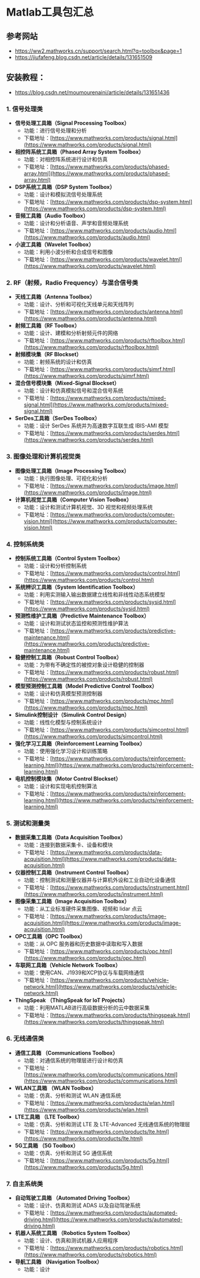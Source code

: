 # Matlab工具包汇总

## 参考网站
 - https://ww2.mathworks.cn/support/search.html?q=toolbox&page=1
 - https://jiufafeng.blog.csdn.net/article/details/131651509

## 安装教程：
 - https://blog.csdn.net/moumourenaini/article/details/131651436


### 1. 信号处理类

- **信号处理工具箱（Signal Processing Toolbox）**
  - 功能：进行信号处理和分析
  - 下载地址：[https://www.mathworks.com/products/signal.html](https://www.mathworks.com/products/signal.html)
- **相控阵系统工具箱（Phased Array System Toolbox）**
  - 功能：对相控阵系统进行设计和仿真
  - 下载地址：[https://www.mathworks.com/products/phased-array.html](https://www.mathworks.com/products/phased-array.html)
- **DSP系统工具箱（DSP System Toolbox）**
  - 功能：设计和模拟流信号处理系统
  - 下载地址：[https://www.mathworks.com/products/dsp-system.html](https://www.mathworks.com/products/dsp-system.html)
- **音频工具箱（Audio Toolbox）**
  - 功能：设计和分析语音、声学和音频处理系统
  - 下载地址：[https://www.mathworks.com/products/audio.html](https://www.mathworks.com/products/audio.html)
- **小波工具箱（Wavelet Toolbox）**
  - 功能：利用小波分析和合成信号和图像
  - 下载地址：[https://www.mathworks.com/products/wavelet.html](https://www.mathworks.com/products/wavelet.html)

### 2. RF（射频，Radio Frequency）与混合信号类
- **天线工具箱（Antenna Toolbox）**
  - 功能：设计、分析和可视化天线单元和天线阵列
  - 下载地址：[https://www.mathworks.com/products/antenna.html](https://www.mathworks.com/products/antenna.html)
- **射频工具箱（RF Toolbox）**
  - 功能：设计、建模和分析射频元件的网络
  - 下载地址：[https://www.mathworks.com/products/rftoolbox.html](https://www.mathworks.com/products/rftoolbox.html)
- **射频模块集（RF Blockset）**
  - 功能：射频系统的设计和仿真
  - 下载地址：[https://www.mathworks.com/products/simrf.html](https://www.mathworks.com/products/simrf.html)
- **混合信号模块集（Mixed-Signal Blockset）**
  - 功能：设计和仿真模拟信号和混合信号系统
  - 下载地址：[https://www.mathworks.com/products/mixed-signal.html](https://www.mathworks.com/products/mixed-signal.html)
- **SerDes工具箱（SerDes Toolbox）**
  - 功能：设计 SerDes 系统并为高速数字互联生成 IBIS-AMI 模型
  - 下载地址：[https://www.mathworks.com/products/serdes.html](https://www.mathworks.com/products/serdes.html)

### 3. 图像处理和计算机视觉类
- **图像处理工具箱（Image Processing Toolbox）**
  - 功能：执行图像处理、可视化和分析
  - 下载地址：[https://www.mathworks.com/products/image.html](https://www.mathworks.com/products/image.html)
- **计算机视觉工具箱（Computer Vision Toolbox）**
  - 功能：设计和测试计算机视觉、3D 视觉和视频处理系统
  - 下载地址：[https://www.mathworks.com/products/computer-vision.html](https://www.mathworks.com/products/computer-vision.html)

### 4. 控制系统类
- **控制系统工具箱（Control System Toolbox）**
  - 功能：设计和分析控制系统
  - 下载地址：[https://www.mathworks.com/products/control.html](https://www.mathworks.com/products/control.html)
- **系统辨识工具箱（System Identification Toolbox）**
  - 功能：利用实测输入输出数据建立线性和非线性动态系统模型
  - 下载地址：[https://www.mathworks.com/products/sysid.html](https://www.mathworks.com/products/sysid.html)
- **预测性维护工具箱（Predictive Maintenance Toolbox）**
  - 功能：设计和测试状态监控和预测性维护算法
  - 下载地址：[https://www.mathworks.com/products/predictive-maintenance.html](https://www.mathworks.com/products/predictive-maintenance.html)
- **稳健控制工具箱（Robust Control Toolbox）**
  - 功能：为带有不确定性的被控对象设计稳健的控制器
  - 下载地址：[https://www.mathworks.com/products/robust.html](https://www.mathworks.com/products/robust.html)
- **模型预测控制工具箱（Model Predictive Control Toolbox）**
  - 功能：设计和仿真模型预测控制器
  - 下载地址：[https://www.mathworks.com/products/mpc.html](https://www.mathworks.com/products/mpc.html)
- **Simulink控制设计（Simulink Control Design）**
  - 功能：线性化模型与控制系统设计
  - 下载地址：[https://www.mathworks.com/products/simcontrol.html](https://www.mathworks.com/products/simcontrol.html)
- **强化学习工具箱（Reinforcement Learning Toolbox）**
  - 功能：使用强化学习设计和训练策略
  - 下载地址：[https://www.mathworks.com/products/reinforcement-learning.html](https://www.mathworks.com/products/reinforcement-learning.html)
- **电机控制模块集（Motor Control Blockset）**
  - 功能：设计和实现电机控制算法
  - 下载地址：[https://www.mathworks.com/products/reinforcement-learning.html](https://www.mathworks.com/products/reinforcement-learning.html)

### 5. 测试和测量类
- **数据采集工具箱（Data Acquisition Toolbox）**
  - 功能：连接到数据采集卡、设备和模块
  - 下载地址：[https://www.mathworks.com/products/data-acquisition.html](https://www.mathworks.com/products/data-acquisition.html)
- **仪器控制工具箱（Instrument Control Toolbox）**
  - 功能：控制测试和测量仪器并与计算机外设和工业自动化设备通信
  - 下载地址：[https://www.mathworks.com/products/instrument.html](https://www.mathworks.com/products/instrument.html)
- **图像采集工具箱（Image Acquisition Toolbox）**
  - 功能：从工业标准硬件采集图像、视频和 lidar 点云
  - 下载地址：[https://www.mathworks.com/products/image-acquisition.html](https://www.mathworks.com/products/image-acquisition.html)
- **OPC工具箱（OPC Toolbox）**
  - 功能：从 OPC 服务器和历史数据中读取和写入数据
  - 下载地址：[https://www.mathworks.com/products/opc.html](https://www.mathworks.com/products/opc.html)
- **车联网工具箱（Vehicle Network Toolbox）**
  - 功能：使用CAN、J1939和XCP协议与车载网络通信
  - 下载地址：[https://www.mathworks.com/products/vehicle-network.html](https://www.mathworks.com/products/vehicle-network.html)
- **ThingSpeak （ThingSpeak for IoT Projects）**
  - 功能：利用MATLAB进行高级数据分析的云中数据采集
  - 下载地址：[https://www.mathworks.com/products/thingspeak.html](https://www.mathworks.com/products/thingspeak.html)

### 6. 无线通信类
- **通信工具箱 （Communications Toolbox）**
  - 功能：对通信系统的物理层进行设计和仿真
  - 下载地址：[https://www.mathworks.com/products/communications.html](https://www.mathworks.com/products/communications.html)
- **WLAN工具箱 （WLAN Toolbox）**
  - 功能：仿真、分析和测试 WLAN 通信系统
  - 下载地址：[https://www.mathworks.com/products/wlan.html](https://www.mathworks.com/products/wlan.html)
- **LTE工具箱 （LTE Toolbox）**
  - 功能：仿真、分析和测试 LTE 及 LTE-Advanced 无线通信系统的物理层
  - 下载地址：[https://www.mathworks.com/products/lte.html](https://www.mathworks.com/products/lte.html)
- **5G工具箱 （5G Toolbox）**
  - 功能：仿真、分析和测试 5G 通信系统
  - 下载地址：[https://www.mathworks.com/products/5g.html](https://www.mathworks.com/products/5g.html)

### 7. 自主系统类
- **自动驾驶工具箱 （Automated Driving Toolbox）**
  - 功能：设计、仿真和测试 ADAS 以及自动驾驶系统
  - 下载地址：[https://www.mathworks.com/products/automated-driving.html](https://www.mathworks.com/products/automated-driving.html)
- **机器人系统工具箱 （Robotics System Toolbox）**
  - 功能：设计、仿真和测试机器人应用程序
  - 下载地址：[https://www.mathworks.com/products/robotics.html](https://www.mathworks.com/products/robotics.html)
- **导航工具箱 （Navigation Toolbox）**
  - 功能：设计
